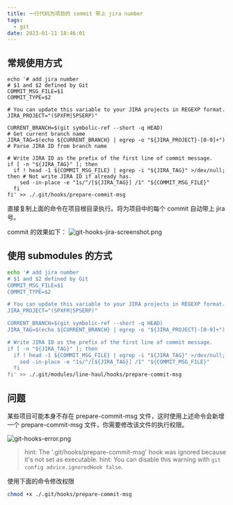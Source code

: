 ```yaml
---
title: 一行代码为项目的 commit 带上 jira number
tags:
  - git
date: 2023-01-11 18:46:01
---
```


## 常规使用方式

```shell
echo '# add jira number
# $1 and $2 defined by Git
COMMIT_MSG_FILE=$1
COMMIT_TYPE=$2

# You can update this variable to your JIRA projects in REGEXP format.
JIRA_PROJECT="(SPXFM|SPSERP)"

CURRENT_BRANCH=$(git symbolic-ref --short -q HEAD)                     # Get current branch name
JIRA_TAG=$(echo ${CURRENT_BRANCH} | egrep -o "${JIRA_PROJECT}-[0-9]+") # Parse JIRA ID from branch name

# Write JIRA ID as the prefix of the first line of commit message.
if [ -n "${JIRA_TAG}" ]; then
  if ! head -1 ${COMMIT_MSG_FILE} | egrep -i "${JIRA_TAG}" >/dev/null; then # Not write JIRA ID if already has.
    sed -in-place -e "1s/^/[${JIRA_TAG}] /1" "${COMMIT_MSG_FILE}"
  fi
fi' >> ./.git/hooks/prepare-commit-msg
```

直接复制上面的命令在项目根目录执行。将为项目中的每个 commit 自动带上 jira 号。

commit 的效果如下：
![git-hooks-jira-screenshot.png](https://s2.loli.net/2023/03/03/yr3x81UaKZ6vSA2.png)

## 使用 submodules 的方式

```sh
echo '# add jira number
# $1 and $2 defined by Git
COMMIT_MSG_FILE=$1
COMMIT_TYPE=$2

# You can update this variable to your JIRA projects in REGEXP format.
JIRA_PROJECT="(SPXFM|SPSERP)"

CURRENT_BRANCH=$(git symbolic-ref --short -q HEAD)                     # Get current branch name
JIRA_TAG=$(echo ${CURRENT_BRANCH} | egrep -o "${JIRA_PROJECT}-[0-9]+") # Parse JIRA ID from branch name

# Write JIRA ID as the prefix of the first line of commit message.
if [ -n "${JIRA_TAG}" ]; then
  if ! head -1 ${COMMIT_MSG_FILE} | egrep -i "${JIRA_TAG}" >/dev/null; then # Not write JIRA ID if already has.
    sed -in-place -e "1s/^/[${JIRA_TAG}] /1" "${COMMIT_MSG_FILE}"
  fi
fi' >> ./.git/modules/line-haul/hooks/prepare-commit-msg

```

## 问题

某些项目可能本身不存在 prepare-commit-msg 文件，这时使用上述命令会新增一个 prepare-commit-msg 文件，你需要修改该文件的执行权限。

![git-hooks-error.png](https://s2.loli.net/2023/03/03/7tNqsE3aI2bTzLk.png)

> hint: The '.git/hooks/prepare-commit-msg' hook was ignored because it's not set as executable.
hint: You can disable this warning with `git config advice.ignoredHook false`.

使用下面的命令修改权限

```bash
chmod +x ./.git/hooks/prepare-commit-msg
```